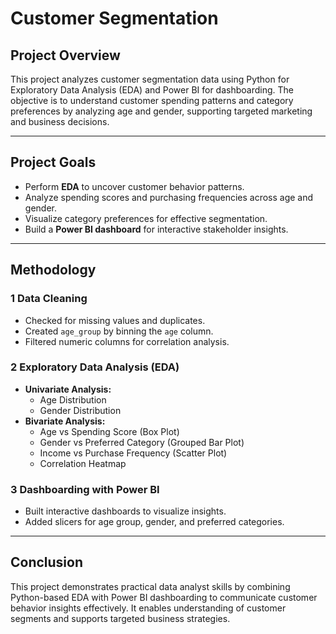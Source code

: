 # Customer Segmentation

## Project Overview
This project analyzes customer segmentation data using Python for Exploratory Data Analysis (EDA) and Power BI for dashboarding. The objective is to understand customer spending patterns and category preferences by analyzing age and gender, supporting targeted marketing and business decisions.

---

##  Project Goals
- Perform **EDA** to uncover customer behavior patterns.
- Analyze spending scores and purchasing frequencies across age and gender.
- Visualize category preferences for effective segmentation.
- Build a **Power BI dashboard** for interactive stakeholder insights.

---

##  Methodology

### 1️ Data Cleaning
- Checked for missing values and duplicates.
- Created `age_group` by binning the `age` column.
- Filtered numeric columns for correlation analysis.

### 2️ Exploratory Data Analysis (EDA)
- **Univariate Analysis:**
  - Age Distribution
  - Gender Distribution
- **Bivariate Analysis:**
  - Age vs Spending Score (Box Plot)
  - Gender vs Preferred Category (Grouped Bar Plot)
  - Income vs Purchase Frequency (Scatter Plot)
  - Correlation Heatmap

### 3️ Dashboarding with Power BI
- Built interactive dashboards to visualize insights.
- Added slicers for age group, gender, and preferred categories.

---

##  Conclusion
This project demonstrates practical data analyst skills by combining Python-based EDA with Power BI dashboarding to communicate customer behavior insights effectively. It enables understanding of customer segments and supports targeted business strategies.


